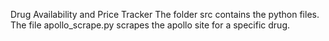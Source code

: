 Drug Availability and Price Tracker
The folder src contains the python files. The file apollo_scrape.py scrapes the apollo site for a specific drug.